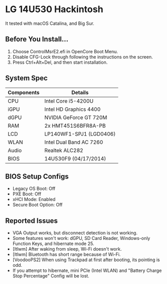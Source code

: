 # LG 14U530 Hackintosh
It tested with macOS Catalina, and Big Sur.

## Before You Install...
1. Choose ControlMsrE2.efi in OpenCore Boot Menu.
2. Disable CFG-Lock through following the instructions on the screen.
3. Press Ctrl+Alt+Del, and then start installation.

## System Spec
| Components | Details |
| - | - |
| CPU | Intel Core i5-4200U |
| iGPU | Intel HD Graphics 4400 |
| dGPU | NVIDIA GeForce GT 720M |
| RAM | 2x HMT451S6BFR8A-PB |
| LCD | LP140WF1-SPJ1 (LGD0406) |
| WLAN | Intel Dual Band AC 7260 |
| Audio | Realtek ALC282 |
| BIOS | 14U530F9 (04/17/2014) |

## BIOS Setup Configs
- Legacy OS Boot: Off
- PXE Boot: Off
- xHCI Mode: Enabled
- Secure Boot Option: Off

## Reported Issues
- VGA Output works, but disconnect detection is not working.
- Some features won't work: dGPU, SD Card Reader, Windows-only Function Keys, and hibernate mode 25.
- [Itlwm] After waking from sleep, Wi-Fi doesn't work.
- [Itlwm] Bluetooth has short range because of Wi-Fi.
- [VoodooPS2] When using Trackpad at first after booting, its pointing is odd.
- If you attempt to hibernate, mini PCIe (Intel WLAN) and "Battery Charge Stop Percentage" Config will be lost.
